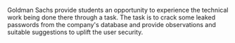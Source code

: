 Goldman Sachs provide students an opportunity to experience the technical work being done there through a task. The task is to crack some leaked passwords from the company's database and provide observations and suitable suggestions to uplift the user security.

